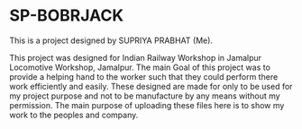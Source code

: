 # SP-BOBRJACK
This is a project designed by SUPRIYA PRABHAT (Me).

This project was designed for Indian Railway Workshop in Jamalpur Locomotive Workshop, Jamalpur. 
The main Goal of this project was to provide a helping hand to the worker such that they could perform there work efficiently and easily. 
These designed are made for only to be used for my project purpose and not to be manufacture by any means without my permission. 
The main purpose of uploading these files here is to show my work to the peoples and company.

